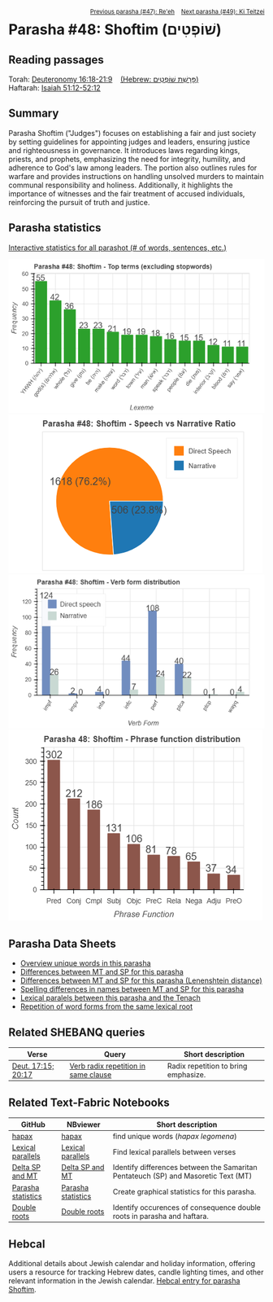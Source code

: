 <span style="float: right;"><sup> <a href="../47%20-%20Re'eh">Previous parasha (#47): Re'eh</a> &nbsp;&nbsp; <a href="../49%20-%20Ki%20Teitzei">Next parasha (#49): Ki Teitzei</a></sup></span>

# Parasha #48: Shoftim (שׁוֹפְטִים)

## Reading passages

Torah: <a href="https://www.stepbible.org/?q=version=NASB2020|reference=Deut.16:18-21:9&options=HNVUG" target="_blank">Deuteronomy 16:18-21:9</a> &nbsp;&nbsp; <a href="https://tikkun.io/#/p/shoftim" target="_blank">(Hebrew: פָּרָשַׁת שׁוֹפְטִים)</a><br>
Haftarah: 
<a href="https://www.stepbible.org/?q=version=NASB2020|reference=Is.51:12-52:12&options=HNVUG" target="_blank">Isaiah 51:12-52:12</a>

## Summary

Parasha Shoftim ("Judges") focuses on establishing a fair and just society by setting guidelines for appointing judges and leaders, ensuring justice and righteousness in governance. It introduces laws regarding kings, priests, and prophets, emphasizing the need for integrity, humility, and adherence to God's law among leaders. The portion also outlines rules for warfare and provides instructions on handling unsolved murders to maintain communal responsibility and holiness. Additionally, it highlights the importance of witnesses and the fair treatment of accused individuals, reinforcing the pursuit of truth and justice.

## Parasha statistics

<a href="../../General/metrics_distribution.html" target="_blank">Interactive statistics for all parashot (# of words, sentences, etc.)</a>

<img src="top_terms.png">
<img src="speech_narrative_ratio.png">
<img src="verbform_distribution.png">
<img src="phrase_function_distribution.png">

## Parasha Data Sheets

<ul><li><a href="https://tonyjurg.github.io/Parashot/WeeklyParasha/48%20-%20Shoftim/hapax_legomena(Shoftim).html" target="_blank">Overview unique words in this parasha</a>
</li><li><a href="https://tonyjurg.github.io/Parashot/WeeklyParasha/48%20-%20Shoftim/differences_MT_SP(Shoftim).html" target="_blank">Differences between MT and SP for this parasha</a>
</li><li><a href="https://tonyjurg.github.io/Parashot/WeeklyParasha/48%20-%20Shoftim/levenshtein_differences_MT_SP(Shoftim).html" target="_blank">Differences between MT and SP for this parasha (Lenenshtein distance)</a>
</li><li><a href="https://tonyjurg.github.io/Parashot/WeeklyParasha/48%20-%20Shoftim/spelling_differences_SP_MT(Shoftim).html" target="_blank">Spelling differences in names between MT and SP for this parasha</a>
</li><li><a href="https://tonyjurg.github.io/Parashot/WeeklyParasha/48%20-%20Shoftim/lexical_parallels(Shoftim).html" target="_blank">Lexical paralels between this parasha and the Tenach</a>
</li><li><a href="https://tonyjurg.github.io/Parashot/WeeklyParasha/48%20-%20Shoftim/double_root(Shoftim).html" target="_blank">Repetition of word forms from the same lexical root</a>
</li></ul>


## Related SHEBANQ queries

Verse | Query | Short description
--- | --- | --- 
<a href="https://www.stepbible.org/?q=version=NASB2020\|reference=Deut.17:15;20:17&options=HNVUG" target="_blank">Deut. 17:15; 20:17</a> | <a href="https://shebanq.ancient-data.org/hebrew/text?iid=6089&version=2021&page=8&mr=r&qw=q" target="_blank">Verb radix repetition in same clause</a> | Radix repetition to bring emphasize.

## Related Text-Fabric Notebooks

GitHub | NBviewer | Short description
---|---|---
[hapax](hapax.ipynb) | <a href="https://nbviewer.org/github/tonyjurg/Parashot/blob/main/WeeklyParasha/48%20-%20Shoftim/hapax.ipynb" target="_blank">hapax</a> | find unique words (*hapax legomena*)
<a href="https://github.com/tonyjurg/Parashot/blob/main/WeeklyParasha/48%20-%20Shoftim/lexical_parallels.ipynb" target="_blank">Lexical parallels</a> | <a href="https://nbviewer.org/github/tonyjurg/Parashot/blob/main/WeeklyParasha/48%20-%20Shoftim/lexical_parallels.ipynb" target="_blank">Lexical parallels</a> | Find lexical parallels between verses
<a href="https://github.com/tonyjurg/Parashot/blob/main/WeeklyParasha/48%20-%20Shoftim/delta_mt_and_sp.ipynb" target="_blank">Delta SP and MT</a> | <a href="https://nbviewer.org/github/tonyjurg/Parashot/blob/main/WeeklyParasha/48%20-%20Shoftim/delta_mt_and_sp.ipynb" target="_blank">Delta SP and MT</a> | Identify differences between the Samaritan Pentateuch (SP) and Masoretic Text (MT)
<a href="https://github.com/tonyjurg/Parashot/tree/main/WeeklyParasha/48%20-%20Shoftim/parasha_analysis.ipynb" target="_blank">Parasha statistics</a> | <a href="https://nbviewer.org/github/tonyjurg/Parashot/blob/main/WeeklyParasha/48%20-%20Shoftim/parasha_analysis.ipynb" target="_blank">Parasha statistics</a>| Create graphical statistics for this parasha.
<a href="https://github.com/tonyjurg/Parashot/tree/main/WeeklyParasha/48%20-%20Shoftim/double_roots.ipynb" target="_blank">Double roots</a> | <a href="https://nbviewer.org/github/tonyjurg/Parashot/blob/main/WeeklyParasha/48%20-%20Shoftim/double_roots.ipynb" target="_blank">Double roots</a>| Identify occurences of consequence double roots in parasha and haftara.

## Hebcal

Additional details about Jewish calendar and holiday information, offering users a resource for tracking Hebrew dates, candle lighting times, and other relevant information in the Jewish calendar. <a href="https://www.hebcal.com/sedrot/shoftim" target="_blank">Hebcal entry for parasha Shoftim</a>.
